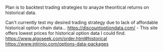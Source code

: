 Plan is to backtest trading strategies to anayze theoritical returns on historical data.

Can't currently test my desired trading strategy due to lack of affordable historical option chain data...
<a>https://discountoptiondata.com/</a>
    - This site offers lowest prices for historical option data I could find.
<a>https://www.algoseek.com/order.html#historical</a>
<a>https://www.intrinio.com/options-data-packages</a>